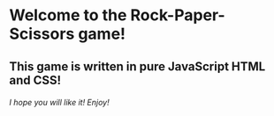 # Welcome to the Rock-Paper-Scissors game!

## This game is written in pure JavaScript HTML and CSS!

###### I hope you will like it! Enjoy!
